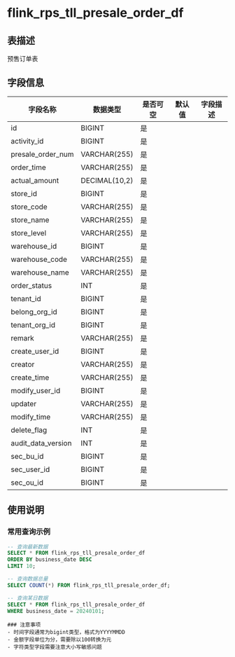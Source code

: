 # flink_rps_tll_presale_order_df

## 表描述
预售订单表


## 字段信息

| 字段名称 | 数据类型 | 是否可空 | 默认值 | 字段描述 |
|---------|----------|----------|--------|----------|
| id | BIGINT | 是 |  |  |
| activity_id | BIGINT | 是 |  |  |
| presale_order_num | VARCHAR(255) | 是 |  |  |
| order_time | VARCHAR(255) | 是 |  |  |
| actual_amount | DECIMAL(10,2) | 是 |  |  |
| store_id | BIGINT | 是 |  |  |
| store_code | VARCHAR(255) | 是 |  |  |
| store_name | VARCHAR(255) | 是 |  |  |
| store_level | VARCHAR(255) | 是 |  |  |
| warehouse_id | BIGINT | 是 |  |  |
| warehouse_code | VARCHAR(255) | 是 |  |  |
| warehouse_name | VARCHAR(255) | 是 |  |  |
| order_status | INT | 是 |  |  |
| tenant_id | BIGINT | 是 |  |  |
| belong_org_id | BIGINT | 是 |  |  |
| tenant_org_id | BIGINT | 是 |  |  |
| remark | VARCHAR(255) | 是 |  |  |
| create_user_id | BIGINT | 是 |  |  |
| creator | VARCHAR(255) | 是 |  |  |
| create_time | VARCHAR(255) | 是 |  |  |
| modify_user_id | BIGINT | 是 |  |  |
| updater | VARCHAR(255) | 是 |  |  |
| modify_time | VARCHAR(255) | 是 |  |  |
| delete_flag | INT | 是 |  |  |
| audit_data_version | INT | 是 |  |  |
| sec_bu_id | BIGINT | 是 |  |  |
| sec_user_id | BIGINT | 是 |  |  |
| sec_ou_id | BIGINT | 是 |  |  |

## 使用说明

### 常用查询示例

```sql
-- 查询最新数据
SELECT * FROM flink_rps_tll_presale_order_df 
ORDER BY business_date DESC 
LIMIT 10;

-- 查询数据总量
SELECT COUNT(*) FROM flink_rps_tll_presale_order_df;

-- 查询某日数据
SELECT * FROM flink_rps_tll_presale_order_df 
WHERE business_date = 20240101;
```

    ### 注意事项
    - 时间字段通常为bigint类型，格式为YYYYMMDD
    - 金额字段单位为分，需要除以100转换为元
    - 字符类型字段需要注意大小写敏感问题
